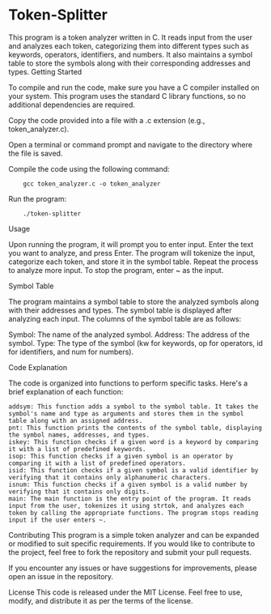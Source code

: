 # Token-Splitter

This program is a token analyzer written in C. It reads input from the user and analyzes each token, categorizing them into different types such as keywords, operators, identifiers, and numbers. It also maintains a symbol table to store the symbols along with their corresponding addresses and types.
Getting Started

To compile and run the code, make sure you have a C compiler installed on your system. This program uses the standard C library functions, so no additional dependencies are required.

Copy the code provided into a file with a .c extension (e.g., token_analyzer.c).

Open a terminal or command prompt and navigate to the directory where the file is saved.

Compile the code using the following command:

        gcc token_analyzer.c -o token_analyzer

Run the program:

        ./token-splitter

Usage

Upon running the program, it will prompt you to enter input. Enter the text you want to analyze, and press Enter.
The program will tokenize the input, categorize each token, and store it in the symbol table.
Repeat the process to analyze more input.
To stop the program, enter ~ as the input.

Symbol Table

The program maintains a symbol table to store the analyzed symbols along with their addresses and types. The symbol table is displayed after analyzing each input. The columns of the symbol table are as follows:

 Symbol: The name of the analyzed symbol.
 Address: The address of the symbol.
 Type: The type of the symbol (kw for keywords, op for operators, id for identifiers, and num for numbers).

Code Explanation

The code is organized into functions to perform specific tasks. Here's a brief explanation of each function:

    addsym: This function adds a symbol to the symbol table. It takes the symbol's name and type as arguments and stores them in the symbol table along with an assigned address.
    pnt: This function prints the contents of the symbol table, displaying the symbol names, addresses, and types.
    iskey: This function checks if a given word is a keyword by comparing it with a list of predefined keywords.
    isop: This function checks if a given symbol is an operator by comparing it with a list of predefined operators.
    isid: This function checks if a given symbol is a valid identifier by verifying that it contains only alphanumeric characters.
    isnum: This function checks if a given symbol is a valid number by verifying that it contains only digits.
    main: The main function is the entry point of the program. It reads input from the user, tokenizes it using strtok, and analyzes each token by calling the appropriate functions. The program stops reading input if the user enters ~.

Contributing
This program is a simple token analyzer and can be expanded or modified to suit specific requirements. If you would like to contribute to the project, feel free to fork the repository and submit your pull requests.

If you encounter any issues or have suggestions for improvements, please open an issue in the repository.

License
This code is released under the MIT License. Feel free to use, modify, and distribute it as per the terms of the license.
